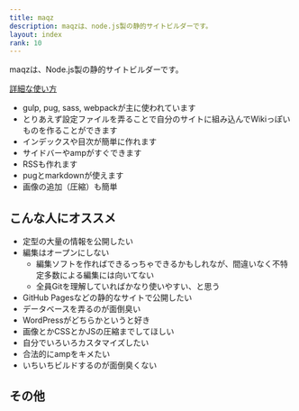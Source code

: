 ```yaml
---
title: maqz
description: maqzは、node.js製の静的サイトビルダーです。
layout: index
rank: 10
---
```

maqzは、Node.js製の静的サイトビルダーです。

[詳細な使い方](readme/)

- gulp, pug, sass, webpackが主に使われています
- とりあえず設定ファイルを弄ることで自分のサイトに組み込んでWikiっぽいものを作ることができます
- インデックスや目次が簡単に作れます
- サイドバーやampがすぐできます
- RSSも作れます
- pugとmarkdownが使えます
- 画像の追加（圧縮）も簡単

## こんな人にオススメ
- 定型の大量の情報を公開したい
- 編集はオープンにしない
  * 編集ソフトを作ればできるっちゃできるかもしれなが、間違いなく不特定多数による編集には向いてない
  * 全員Gitを理解していればかなり使いやすい、と思う
- GitHub Pagesなどの静的なサイトで公開したい
- データベースを弄るのが面倒臭い
- WordPressがどちらかというと好き
- 画像とかCSSとかJSの圧縮までしてほしい
- 自分でいろいろカスタマイズしたい
- 合法的にampをキメたい
- いちいちビルドするのが面倒臭くない

## その他